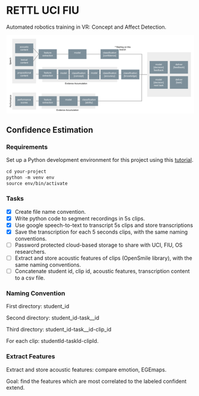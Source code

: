 # RETTL UCI FIU

Automated robotics training in VR: Concept and Affect Detection.

![flow-chart](images/flow-chart.png)

## **Confidence Estimation**

### Requirements

Set up a Python development environment for this project using this [tutorial](https://cloud.google.com/python/docs/setup#macos). 

```shell
cd your-project
python -m venv env
source env/bin/activate
```

### Tasks

- [x]  Create file name convention.
- [x]  Write python code to segment recordings in 5s clips.
- [x]  Use google speech-to-text to transcript 5s clips and store transcriptions
- [x]  Save the transcription for each 5 seconds clips, with the same naming conventions. 
- [ ]  Password protected cloud-based storage to share with UCI, FIU, OS researchers.
- [ ]  Extract and store acoustic features of clips (OpenSmile library), with the same naming conventions. 
- [ ]  Concatenate student id, clip id, acoustic features, transcription content to a csv file. 

### Naming Convention

First directory: student_id

Second directory: student_id-task__id

Third directory: student_id-task__id-clip_id

For each clip: studentId-taskId-clipId. 

### Extract Features

Extract and store acoustic features: compare emotion, EGEmaps. 

Goal: find the features which are most correlated to the labeled confident extend. 
